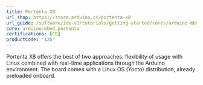 ```yaml
---
title: Portenta X8
url_shop: https://store.arduino.cc/portenta-x8
url_guide: /software/ide-v1/tutorials/getting-started/cores/arduino-mbed_portenta
core: arduino:mbed_portenta
certifications: [CE]
productCode: '125'
---
```


Portenta X8 offers the best of two approaches: flexibility of usage with Linux combined with real-time applications through the Arduino environment. The board comes with a Linux OS (Yocto) distribution, already preloaded onboard.